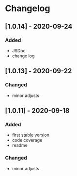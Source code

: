 # Changelog

## [1.0.14] - 2020-09-24

### Added

- JSDoc
- change log

## [1.0.13] - 2020-09-22

### Changed

- minor adjusts

## [1.0.11] - 2020-09-18

### Added

- first stable version
- code coverage
- readme

### Changed

- minor adjusts


